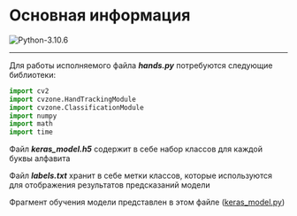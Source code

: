 # Основная информация

![Python-3.10.6](https://img.shields.io/badge/Python-v3.10.6-blue?style=for-the-badge)

---

Для работы исполняемого файла ***hands.py*** потребуются следующие библиотеки: 

```python
import cv2
import cvzone.HandTrackingModule
import cvzone.ClassificationModule
import numpy
import math
import time
```


Файл ***keras_model.h5*** содержит в себе набор классов для каждой буквы алфавита

Файл ***labels.txt*** хранит в себе метки классов, которые используются для отображения результатов предсказаний модели

Фрагмент обучения модели представлен в этом файле ([keras_model.py](https://github.com/Dante1902/HANDS/blob/main/keras_model.py))
